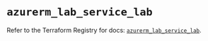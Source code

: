# `azurerm_lab_service_lab`

Refer to the Terraform Registry for docs: [`azurerm_lab_service_lab`](https://registry.terraform.io/providers/hashicorp/azurerm/3.87.0/docs/resources/lab_service_lab).
